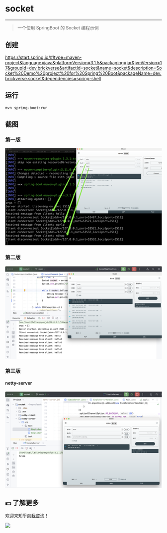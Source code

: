 # socket

---

> 一个使用 SpringBoot 的 Socket 编程示例

## 创建

https://start.spring.io/#!type=maven-project&language=java&platformVersion=3.1.5&packaging=jar&jvmVersion=17&groupId=dev.brickverse&artifactId=socket&name=socket&description=Socket%20Demo%20project%20for%20Spring%20Boot&packageName=dev.brickverse.socket&dependencies=spring-shell

## 运行

```shell
mvn spring-boot:run
```

## 截图

### 第一版

![](./socket.png)

### 第二版

![](./socket2.png)

### 第三版

#### netty-server

![](./netty-server.png)

## 💵 了解更多

欢迎来知乎[向我咨询](https://www.zhihu.com/consult/people/1073548674713423872)！

[![](https://camo.githubusercontent.com/61cb76c8b403b7cad37b5525bef4df09b6468b54d1b8865b62898c752a2f6454/68747470733a2f2f66697273742d676f2d76657263656c2e76657263656c2e6170702f6170692f64796e616d6963696d616765)](https://www.zhihu.com/consult/people/1073548674713423872)

